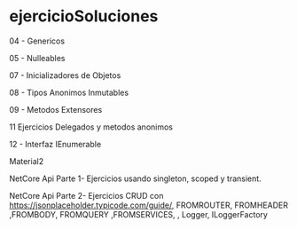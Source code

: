# ejercicioSoluciones

04 - Genericos

05 - Nulleables

07 - Inicializadores de Objetos

08 - Tipos Anonimos Inmutables

09 - Metodos Extensores

11 Ejercicios Delegados y metodos anonimos

12 - Interfaz IEnumerable

Material2

NetCore Api Parte 1- Ejercicios usando singleton, scoped y transient.

NetCore Api Parte 2- Ejercicios CRUD con https://jsonplaceholder.typicode.com/guide/, FROMROUTER, FROMHEADER ,FROMBODY, FROMQUERY ,FROMSERVICES, , Logger, ILoggerFactory